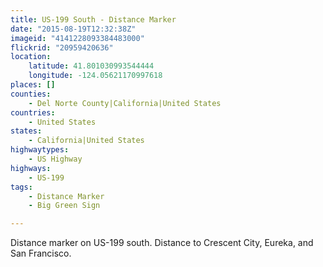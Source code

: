 ```yaml
---
title: US-199 South - Distance Marker
date: "2015-08-19T12:32:38Z"
imageid: "4141228093384483000"
flickrid: "20959420636"
location:
    latitude: 41.801030993544444
    longitude: -124.05621170997618
places: []
counties:
    - Del Norte County|California|United States
countries:
    - United States
states:
    - California|United States
highwaytypes:
    - US Highway
highways:
    - US-199
tags:
    - Distance Marker
    - Big Green Sign

---
```

Distance marker on US-199 south.  Distance to Crescent City, Eureka, and San Francisco.